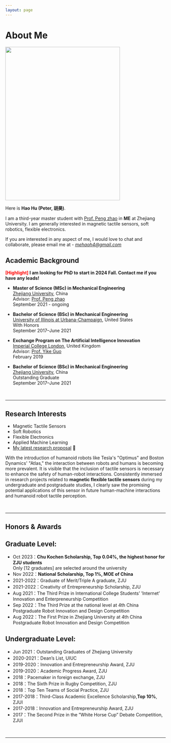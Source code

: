 ```yaml
---
layout: page
---
```


# About Me

<img src="https://haoh4.github.io/haohu.jpg" class="floatpic" width="360" height="480">

Here is **Hao Hu (Peter, 胡昊)**.

I am a third-year master student with [Prof. Peng zhao](https://person.zju.edu.cn/en/pengzhao) in **ME** at Zhejiang University. 
I am generally interested in magnetic tactile sensors, soft robotics, flexible electronics.

If you are interested in any aspect of me, I would love to chat and collaborate, please email me at - *mehaoh4@gmail.com*

## Academic Background

**<font color='red'>[Highlight]</font> I am looking for PhD to start in 2024 Fall. Contact me if you have any leads!**

- **Master of Science (MSc) in Mechanical Engineering** 
<br>[Zhejiang University](https://www.zju.edu.cn/english/), China
<br>Advisor: [Prof. Peng zhao](https://person.zju.edu.cn/en/pengzhao)
<br>September 2021 - ongoing

- **Bachelor of Science (BSc) in Mechanical Engineering**
<br>[University of Illinois at Urbana-Champaign](https://illinois.edu/), United States
<br>With Honors
<br>September 2017–June 2021

- **Exchange Program on The Artificial Intelligence Innovation** 
<br>[Imperial College London](https://www.imperial.ac.uk/), United Kingdom
<br>Advisor: [Prof. Yike Guo](https://scholar.google.com/citations?user=-0q6cIYAAAAJ)
<br>February 2019

- **Bachelor of Science (BSc) in Mechanical Engineering** 
<br>[Zhejiang University](https://www.zju.edu.cn/english/), China
<br>Outstanding Graduate
<br>September 2017–June 2021

<br>

---

## Research Interests

- Magnetic Tactile Sensors
- Soft Robotics
- Flexible Electronics
- Applied Machine Learning
- [My latest research proposal](https://haoh4.github.io/file/Research_Statement.pdf) 🔗

With the introduction of humanoid robots like Tesla's "Optimus" and Boston Dynamics' "Atlas," the interaction between robots and humans is becoming more prevalent. It is visible that the inclusion of tactile sensors is necessary to enhance the safety of human-robot interactions. Consistently immersed in research projects related to **magnetic flexible tactile sensors** during my undergraduate and postgraduate studies, I clearly saw the promising potential applications of this sensor in future human-machine interactions and humanoid robot tactile perception.

<br>

---
## Honors & Awards

## Graduate Level:
- Oct 2023：**Chu Kochen Scholarship, Top 0.04%, the highest honor for ZJU students** <br>Only [12 graduates] are selected around the university
- Nov 2022：**National Scholarship, Top 1%, MOE of China** 
- 2021-2022：Graduate of Merit/Triple A graduate, ZJU
- 2021-2022：Creativity of Entrepreneurship Scholarship, ZJU
- Aug 2021：The Third Prize in International College Students’ ’Internet’ Innovation and Enterpreneurship Competition
- Sep 2022：The Third Prize at the national level at 4th China Postgraduate Robot Innovation and Design Competition
- Aug 2022：The First Prize in Zhejiang University at 4th China Postgraduate Robot Innovation and Design Competition<br>

## Undergraduate Level:
- Jun 2021：Outstanding Graduates of Zhejiang University
- 2020-2021：Dean’s List, UIUC
- 2019-2020：Innovation and Entrepreneurship Award, ZJU
- 2019-2020：Academic Progress Award, ZJU
- 2018：Pacemaker in foreign exchange, ZJU
- 2018：The Sixth Prize in Rugby Competition, ZJU
- 2018：Top Ten Teams of Social Practice, ZJU
- 2017-2018：Third-Class Academic Excellence Scholarship,**Top 10%**, ZJUI
- 2017-2018：Innovation and Entrepreneurship Award, ZJU
- 2017：The Second Prize in the ”White Horse Cup” Debate Competition, ZJUI

<br>

---